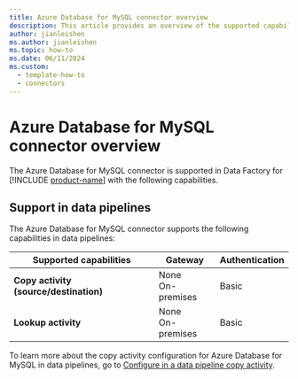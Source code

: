 ```yaml
---
title: Azure Database for MySQL connector overview
description: This article provides an overview of the supported capabilities of the Azure Database for MySQL connector.
author: jianleishen
ms.author: jianleishen
ms.topic: how-to
ms.date: 06/11/2024
ms.custom:
  - template-how-to
  - connectors
---
```


# Azure Database for MySQL connector overview

The Azure Database for MySQL connector is supported in Data Factory for [!INCLUDE [product-name](../includes/product-name.md)] with the following capabilities.

## Support in data pipelines

The Azure Database for MySQL connector supports the following capabilities in data pipelines:

| Supported capabilities | Gateway | Authentication |
| --- | --- | ---|
| **Copy activity (source/destination)** | None <br>On-premises | Basic |
| **Lookup activity** | None <br>On-premises | Basic |

To learn more about the copy activity configuration for Azure Database for MySQL in data pipelines, go to [Configure in a data pipeline copy activity](connector-azure-database-for-mysql-copy-activity.md).
